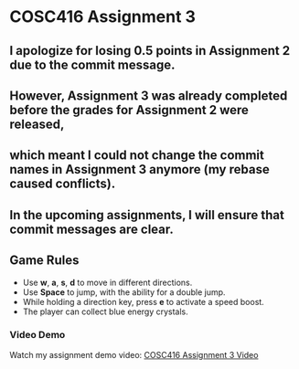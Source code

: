 # COSC416 Assignment 3

## I apologize for losing 0.5 points in **Assignment 2** due to the commit message.
## However, **Assignment 3** was already completed before the grades for **Assignment 2** were released,
## which meant I could not change the commit names in **Assignment 3** anymore (my rebase caused conflicts).
## In the upcoming assignments, I will ensure that commit messages are clear.

## Game Rules

- Use **w**, **a**, **s**, **d** to move in different directions.
- Use **Space** to jump, with the ability for a double jump.
- While holding a direction key, press **e** to activate a speed boost.
- The player can collect blue energy crystals.

### Video Demo

Watch my assignment demo video: [COSC416 Assignment 3 Video](https://youtu.be/RCpOo0015Ng)

